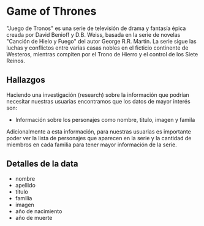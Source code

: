 # Game of Thrones

"Juego de Tronos" es una serie de televisión de drama y
fantasía épica creada por David Benioff y D.B. Weiss,
basada en la serie de novelas "Canción de Hielo y Fuego"
del autor George R.R. Martin. La serie sigue las luchas y
conflictos entre varias casas nobles en el ficticio continente
de Westeros, mientras compiten por el Trono de Hierro y el
control de los Siete Reinos.

## Hallazgos

Haciendo una investigación (research) sobre la
información que podrían necesitar nuestras
usuarias encontramos que los datos de mayor
interés son:

- Información sobre los personajes como nombre,
titulo, imagen y famila

Adicionalmente a esta información, para nuestras usuarias es importante poder
ver la lista de personajes que aparecen en
la serie y la cantidad de miembros en cada familia para
tener mayor información de la serie.

## Detalles de la data

- nombre
- apellido
- titulo
- familia
- imagen
- año de nacimiento
- año de muerte
